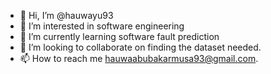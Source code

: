 - 👋 Hi, I’m @hauwayu93
- 👀 I’m interested in software engineering
- 🌱 I’m currently learning software fault prediction
- 💞️ I’m looking to collaborate on finding the dataset needed.
- 📫 How to reach me hauwaabubakarmusa93@gmail.com.


<!---
hauwayu93/hauwayu93 is a ✨ special ✨ repository because its `README.md` (this file) appears on your GitHub profile.
You can click the Preview link to take a look at your changes.
--->
